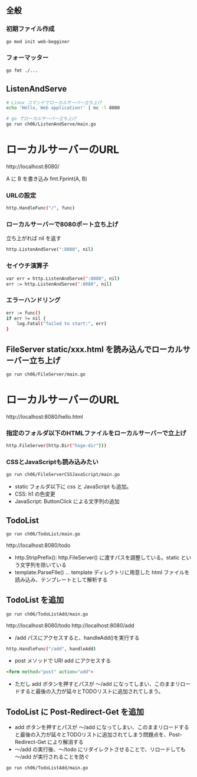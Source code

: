 ## 全般

### 初期ファイル作成
```sh
go mod init web-begginer
```

### フォーマッター
```sh
go fmt ./...
```

## ListenAndServe
```sh
# Linux コマンドでローカルサーバー立ち上げ
echo 'Hello, Web application!' | nc -l 8080

# go でローカルサーバー立ち上げ
go run ch06/ListenAndServe/main.go
```
# ローカルサーバーのURL
http://localhost:8080/

A に B を書き込み
fmt.Fprint(A, B)

### URLの設定
```sh
http.HandleFunc("/", func)
```

### ローカルサーバーで8080ポート立ち上げ

立ち上がれば nil を返す
```sh
http.ListenAndServe(":8080", nil)
```

### セイウチ演算子
```sh
var err = http.ListenAndServe(":8080", nil)
err := http.ListenAndServe(":8080", nil)
```

### エラーハンドリング

```sh
err := func()
if err != nil {
    log.Fatal("failed to start:", err)
}
```

## FileServer static/xxx.html を読み込んでローカルサーバー立ち上げ

```sh
go run ch06/FileServer/main.go
```
# ローカルサーバーのURL
http://localhost:8080/hello.html

### 指定のフォルダ以下のHTMLファイルをローカルサーバーで立上げ

```sh
http.FileServer(http.Dir("hoge-dir")))
```

### CSSとJavaScriptも読み込みたい
```sh
go run ch06/FileServerCSSJavaScript/main.go
```

- static フォルダ以下に css と JavaScript も追加。
- CSS: h1 の色変更
- JavaScript: ButtonClick による文字列の追加

## TodoList
```sh
go run ch06/TodoList/main.go
```
http://localhost:8080/todo

- http.StripPrefix(): http.FileServer() に渡すパスを調整している。static という文字列を除いている
- template.ParseFIle() ... template ディレクトリに用意した html ファイルを読み込み、テンプレートとして解析する

## TodoList を追加
```sh
go run ch06/TodoListAdd/main.go
```
http://localhost:8080/todo
http://localhost:8080/add

- /add パスにアクセスすると、handleAdd()を実行する
```sh
http.HandleFunc("/add", handleAdd)
```

- post メソッドで URI add にアクセスする
```html
<form method="post" action="add">
```

- ただし add ボタンを押すとパスが 〜/add になってしまい、このままリロードすると最後の入力が延々とTODOリストに追加されてしまう。

## TodoList に Post-Redirect-Get を追加
- add ボタンを押すとパスが 〜/add になってしまい、このままリロードすると最後の入力が延々とTODOリストに追加されてしまう問題点を、Post-Redirect-Get により解消する
- 〜/add の実行後、〜/todo にリダイレクトさせることで、リロードしても 〜/add が実行されることを防ぐ

```sh
go run ch06/TodoListAdd/main.go
```

